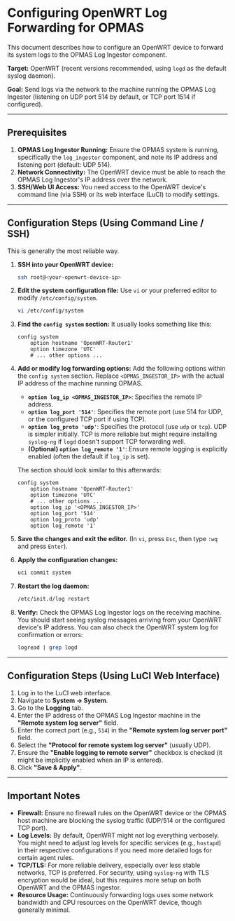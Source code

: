 # Configuring OpenWRT Log Forwarding for OPMAS

This document describes how to configure an OpenWRT device to forward its system logs to the OPMAS Log Ingestor component.

**Target:** OpenWRT (recent versions recommended, using `logd` as the default syslog daemon).

**Goal:** Send logs via the network to the machine running the OPMAS Log Ingestor (listening on UDP port 514 by default, or TCP port 1514 if configured).

---

## Prerequisites

1.  **OPMAS Log Ingestor Running:** Ensure the OPMAS system is running, specifically the `log_ingestor` component, and note its IP address and listening port (default: UDP 514).
2.  **Network Connectivity:** The OpenWRT device must be able to reach the OPMAS Log Ingestor's IP address over the network.
3.  **SSH/Web UI Access:** You need access to the OpenWRT device's command line (via SSH) or its web interface (LuCI) to modify settings.

---

## Configuration Steps (Using Command Line / SSH)

This is generally the most reliable way.

1.  **SSH into your OpenWRT device:**
    ```bash
    ssh root@<your-openwrt-device-ip>
    ```

2.  **Edit the system configuration file:**
    Use `vi` or your preferred editor to modify `/etc/config/system`.
    ```bash
    vi /etc/config/system
    ```

3.  **Find the `config system` section:**
    It usually looks something like this:
    ```uci
    config system
        option hostname 'OpenWRT-Router1'
        option timezone 'UTC'
        # ... other options ...
    ```

4.  **Add or modify log forwarding options:**
    Add the following options within the `config system` section. Replace `<OPMAS_INGESTOR_IP>` with the actual IP address of the machine running OPMAS.

    *   **`option log_ip <OPMAS_INGESTOR_IP>`**: Specifies the remote IP address.
    *   **`option log_port '514'`**: Specifies the remote port (use 514 for UDP, or the configured TCP port if using TCP).
    *   **`option log_proto 'udp'`**: Specifies the protocol (use `udp` or `tcp`). UDP is simpler initially. TCP is more reliable but might require installing `syslog-ng` if `logd` doesn't support TCP forwarding well.
    *   **(Optional) `option log_remote '1'`**: Ensure remote logging is explicitly enabled (often the default if `log_ip` is set).

    The section should look similar to this afterwards:
    ```uci
    config system
        option hostname 'OpenWRT-Router1'
        option timezone 'UTC'
        # ... other options ...
        option log_ip '<OPMAS_INGESTOR_IP>'
        option log_port '514'
        option log_proto 'udp'
        option log_remote '1'
    ```

5.  **Save the changes and exit the editor.**
    (In `vi`, press `Esc`, then type `:wq` and press `Enter`).

6.  **Apply the configuration changes:**
    ```bash
    uci commit system
    ```

7.  **Restart the log daemon:**
    ```bash
    /etc/init.d/log restart
    ```

8.  **Verify:**
    Check the OPMAS Log Ingestor logs on the receiving machine. You should start seeing syslog messages arriving from your OpenWRT device's IP address.
You can also check the OpenWRT system log for confirmation or errors:
    ```bash
    logread | grep logd
    ```

---

## Configuration Steps (Using LuCI Web Interface)

1.  Log in to the LuCI web interface.
2.  Navigate to **System -> System**.
3.  Go to the **Logging** tab.
4.  Enter the IP address of the OPMAS Log Ingestor machine in the **"Remote system log server"** field.
5.  Enter the correct port (e.g., `514`) in the **"Remote system log server port"** field.
6.  Select the **"Protocol for remote system log server"** (usually UDP).
7.  Ensure the **"Enable logging to remote server"** checkbox is checked (it might be implicitly enabled when an IP is entered).
8.  Click **"Save & Apply"**.

---

## Important Notes

*   **Firewall:** Ensure no firewall rules on the OpenWRT device or the OPMAS host machine are blocking the syslog traffic (UDP/514 or the configured TCP port).
*   **Log Levels:** By default, OpenWRT might not log everything verbosely. You might need to adjust log levels for specific services (e.g., `hostapd`) in their respective configurations if you need more detailed logs for certain agent rules.
*   **TCP/TLS:** For more reliable delivery, especially over less stable networks, TCP is preferred. For security, using `syslog-ng` with TLS encryption would be ideal, but this requires more setup on both OpenWRT and the OPMAS ingestor.
*   **Resource Usage:** Continuously forwarding logs uses some network bandwidth and CPU resources on the OpenWRT device, though generally minimal.
